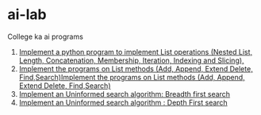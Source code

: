 # ai-lab
College ka ai programs<br>
<ol>
<li><a href="https://github.com/Epicprogrammer1/ai-lab/blob/main/Python_lists.py">Implement a python program to implement List operations (Nested List, Length, Concatenation, Membership, Iteration, Indexing and Slicing),</a></li>
 <li><a href="https://github.com/Epicprogrammer1/ai-lab/blob/main/Python_lists_2.py">Implement the programs on List methods (Add, Append, Extend Delete, Find,Search)Implement the programs on List methods (Add, Append, Extend Delete, Find,Search)</a></li>
  <li><a href="https://github.com/Epicprogrammer1/ai-lab/blob/main/BFS.py">Implement an Uninformed search algorithm: Breadth first search</a></li>
 <li><a href="https://github.com/Epicprogrammer1/ai-lab/blob/main/DFS.py">Implement an Uninformed search algorithm : Depth First search </a></li>
</ol>

